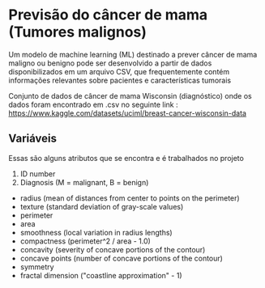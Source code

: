 # Previsão do câncer de mama (Tumores malignos)

Um modelo de machine learning (ML) destinado a prever câncer de mama maligno ou benigno pode ser desenvolvido a partir de dados disponibilizados em um arquivo CSV, que frequentemente contém informações relevantes sobre pacientes e características tumorais

Conjunto de dados de câncer de mama Wisconsin (diagnóstico) onde os dados foram encontrado em .csv no seguinte link : 
https://www.kaggle.com/datasets/uciml/breast-cancer-wisconsin-data

## Variáveis  
Essas são alguns atributos que se encontra e é trabalhados no projeto
1) ID number
2) Diagnosis (M = malignant, B = benign)
- radius (mean of distances from center to points on the perimeter)
- texture (standard deviation of gray-scale values)
- perimeter
- area
- smoothness (local variation in radius lengths)
- compactness (perimeter^2 / area - 1.0)
- concavity (severity of concave portions of the contour)
- concave points (number of concave portions of the contour)
- symmetry
- fractal dimension ("coastline approximation" - 1)